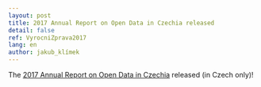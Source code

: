 ```yaml
---
layout: post
title: 2017 Annual Report on Open Data in Czechia released
detail: false
ref: VyrocniZprava2017
lang: en
author: jakub_klímek
---
```


The [2017 Annual Report on Open Data in Czechia](https://data.gov.cz) released (in Czech only)!
